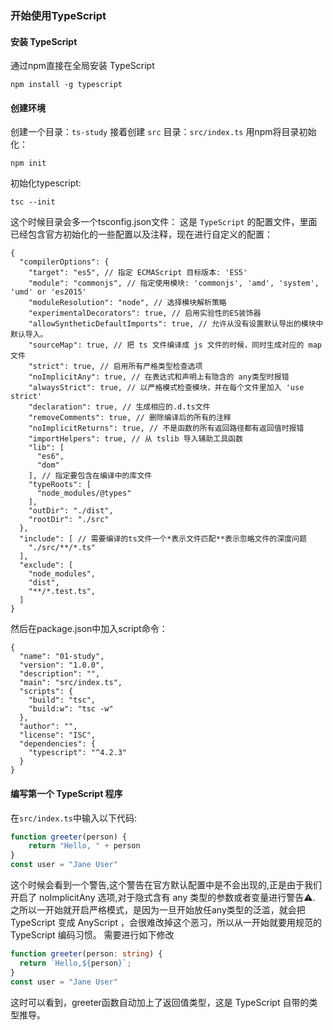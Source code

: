 ### 开始使用TypeScript
#### 安装 TypeScript
通过npm直接在全局安装 TypeScript
```
npm install -g typescript
```
#### 创建环境
创建一个目录：`ts-study`
接着创建 `src` 目录：`src/index.ts`
用npm将目录初始化：
```
npm init
```
初始化typescript:
```
tsc --init
```
这个时候目录会多一个tsconfig.json文件：
这是 `TypeScript` 的配置文件，里面已经包含官方初始化的一些配置以及注释，现在进行自定义的配置：
```
{
  "compilerOptions": {
    "target": "es5", // 指定 ECMAScript 目标版本: 'ES5'
    "module": "commonjs", // 指定使用模块: 'commonjs', 'amd', 'system', 'umd' or 'es2015'
    "moduleResolution": "node", // 选择模块解析策略
    "experimentalDecorators": true, // 启用实验性的ES装饰器
    "allowSyntheticDefaultImports": true, // 允许从没有设置默认导出的模块中默认导入。
    "sourceMap": true, // 把 ts 文件编译成 js 文件的时候，同时生成对应的 map 文件
    "strict": true, // 启用所有严格类型检查选项
    "noImplicitAny": true, // 在表达式和声明上有隐含的 any类型时报错
    "alwaysStrict": true, // 以严格模式检查模块，并在每个文件里加入 'use strict'
    "declaration": true, // 生成相应的.d.ts文件
    "removeComments": true, // 删除编译后的所有的注释
    "noImplicitReturns": true, // 不是函数的所有返回路径都有返回值时报错
    "importHelpers": true, // 从 tslib 导入辅助工具函数
    "lib": [
      "es6",
      "dom"
    ], // 指定要包含在编译中的库文件
    "typeRoots": [
      "node_modules/@types"
    ],
    "outDir": "./dist",
    "rootDir": "./src"
  },
  "include": [ // 需要编译的ts文件一个*表示文件匹配**表示忽略文件的深度问题
    "./src/**/*.ts"
  ],
  "exclude": [
    "node_modules",
    "dist",
    "**/*.test.ts",
  ]
}
```
然后在package.json中加入script命令：
```
{
  "name": "01-study",
  "version": "1.0.0",
  "description": "",
  "main": "src/index.ts",
  "scripts": {
    "build": "tsc",
    "build:w": "tsc -w"
  },
  "author": "",
  "license": "ISC",
  "dependencies": {
    "typescript": "^4.2.3"
  }
}
```

#### 编写第一个 TypeScript 程序
在`src/index.ts`中输入以下代码:
```ts
function greeter(person) {
    return "Hello, " + person
}
const user = "Jane User"
```
这个时候会看到一个警告,这个警告在官方默认配置中是不会出现的,正是由于我们开启了 noImplicitAny 选项,对于隐式含有 any 类型的参数或者变量进行警告⚠️.
之所以一开始就开启严格模式，是因为一旦开始放任any类型的泛滥，就会把 TypeScript 变成 AnyScript ，会很难改掉这个恶习，所以从一开始就要用规范的 TypeScript 编码习惯。
需要进行如下修改
```ts
function greeter(person: string) {
  return `Hello,${person}`;
}
const user = "Jane User"
```
这时可以看到，greeter函数自动加上了返回值类型，这是 TypeScript 自带的类型推导。